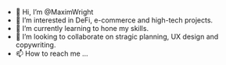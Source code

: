 - 👋 Hi, I’m @MaximWright
- 👀 I’m interested in DeFi, e-commerce and high-tech projects.
- 🌱 I’m currently learning to hone my skills.
- 💞️ I’m looking to collaborate on stragic planning, UX design and copywriting.
- 📫 How to reach me ...

<!---
MaximWright/MaximWright is a ✨ special ✨ repository because its `README.md` (this file) appears on your GitHub profile.
You can click the Preview link to take a look at your changes.
--->
